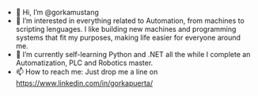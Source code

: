 - 👋 Hi, I’m @gorkamustang
- 👀 I’m interested in everything related to Automation, from machines to scripting lenguages. I like building new machines and programming systems that fit my purposes,
making life easier for everyone around me.
- 🌱 I’m currently self-learning Python and .NET all the while I complete an Automatization, PLC and Robotics master.
- 📫 How to reach me: Just drop me a line on https://www.linkedin.com/in/gorkapuerta/

<!---
gorkamustang/gorkamustang is a ✨ special ✨ repository because its `README.md` (this file) appears on your GitHub profile.
You can click the Preview link to take a look at your changes.
--->
